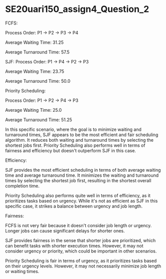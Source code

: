 # SE20uari150_assign4_Question_2

FCFS:

Process Order: P1 -> P2 -> P3 -> P4

Average Waiting Time: 31.25

Average Turnaround Time: 57.5

SJF: Process Order: P1 -> P4 -> P2 -> P3

Average Waiting Time: 23.75

Average Turnaround Time: 50.0

Priority Scheduling:

Process Order: P1 -> P2 -> P4 -> P3

Average Waiting Time: 25.0

Average Turnaround Time: 51.25

In this specific scenario, where the goal is to minimize waiting and turnaround times, SJF appears to be the most efficient and fair scheduling algorithm. It reduces both waiting and turnaround times by selecting the shortest jobs first. Priority Scheduling also performs well in terms of fairness and efficiency but doesn't outperform SJF in this case.

Efficiency:

SJF provides the most efficient scheduling in terms of both average waiting time and average turnaround time. It minimizes the waiting and turnaround times by selecting the shortest job first, resulting in the shortest overall completion time.

Priority Scheduling also performs quite well in terms of efficiency, as it prioritizes tasks based on urgency. While it's not as efficient as SJF in this specific case, it strikes a balance between urgency and job length.

Fairness:

FCFS is not very fair because it doesn't consider job length or urgency. Longer jobs can cause significant delays for shorter ones.

SJF provides fairness in the sense that shorter jobs are prioritized, which can benefit tasks with shorter execution times. However, it may not consider urgency or priority, which could be important in other scenarios.

Priority Scheduling is fair in terms of urgency, as it prioritizes tasks based on their urgency levels. However, it may not necessarily minimize job length or waiting times.

